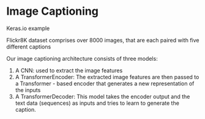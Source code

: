 # Image Captioning

Keras.io example

Flickr8K dataset comprises over 8000 images, that are each paired with five different captions

Our image captioning architecture consists of three models:
1. A CNN: used to extract the image features
2. A TransformerEncoder: The extracted image features are then passed to a Transformer - based encoder that generates a new representation of the inputs
3. A TransformerDecoder: This model takes the encoder output and the text data (sequences) as inputs and tries to learn to generate the caption.